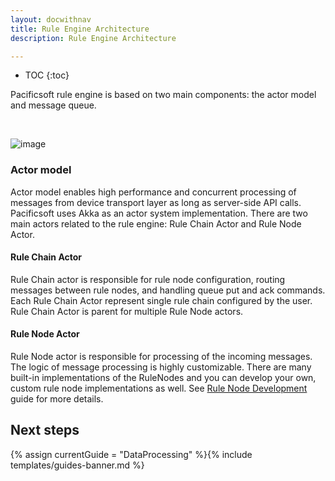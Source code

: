 ```yaml
---
layout: docwithnav
title: Rule Engine Architecture
description: Rule Engine Architecture

---
```


* TOC
{:toc}

Pacificsoft rule engine is based on two main components: the actor model and message queue.

<br/>

![image](/images/user-guide/rule-engine-2-0/rule-engine-architecture.svg)
 
### Actor model

Actor model enables high performance and concurrent processing of messages from device transport layer as long as server-side API calls. 
Pacificsoft uses Akka as an actor system implementation. 
There are two main actors related to the rule engine: Rule Chain Actor and Rule Node Actor.

#### Rule Chain Actor

Rule Chain actor is responsible for rule node configuration, routing messages between rule nodes, and handling queue put and ack commands.
Each Rule Chain Actor represent single rule chain configured by the user. Rule Chain Actor is parent for multiple Rule Node actors.

#### Rule Node Actor

Rule Node actor is responsible for processing of the incoming messages. The logic of message processing is highly customizable.
There are many built-in implementations of the RuleNodes and you can develop your own, custom rule node implementations as well.
See [Rule Node Development](/docs/user-guide/contribution/rule-node-development/) guide for more details.
 
## Next steps

{% assign currentGuide = "DataProcessing" %}{% include templates/guides-banner.md %}